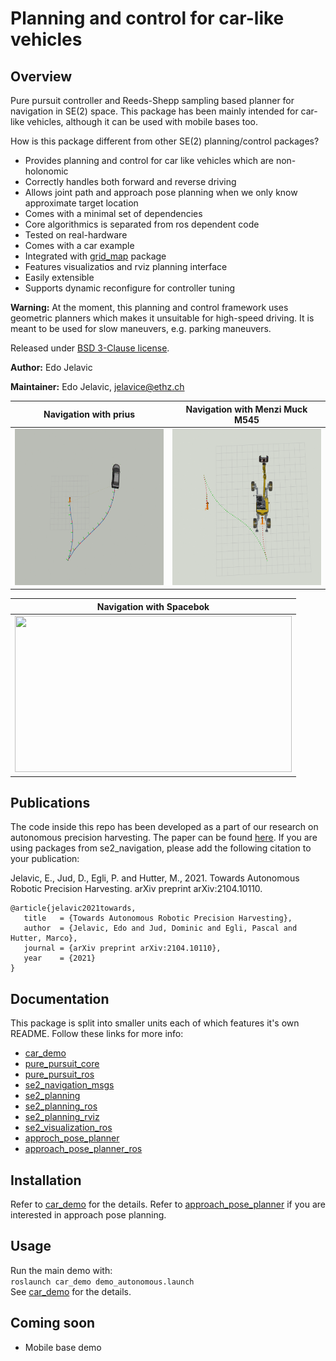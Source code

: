 # Planning and control for car-like vehicles

## Overview

Pure pursuit controller and Reeds-Shepp sampling based planner for navigation in SE(2) space. This package has been
mainly intended for car-like vehicles, although it can be used with mobile bases too.

How is this package different from other SE(2) planning/control packages?

* Provides planning and control for car like vehicles which are non-holonomic
* Correctly handles both forward and reverse driving
* Allows joint path and approach pose planning when we only know approximate target location
* Comes with a minimal set of dependencies
* Core algorithmics is separated from ros dependent code
* Tested on real-hardware
* Comes with a car example
* Integrated with [grid_map](https://github.com/ANYbotics/grid_map) package
* Features visualizatios and rviz planning interface
* Easily extensible
* Supports dynamic reconfigure for controller tuning

**Warning:** At the moment, this planning and control framework uses geometric planners which makes it unsuitable for
high-speed driving. It is meant to be used for slow maneuvers, e.g. parking maneuvers.

Released under [BSD 3-Clause license](LICENSE).

**Author:** Edo Jelavic

**Maintainer:** Edo Jelavic, [jelavice@ethz.ch](jelavice@ethz.ch)

|                               Navigation with prius                               |                           Navigation with Menzi Muck M545                           |
|:---------------------------------------------------------------------------------:|:-----------------------------------------------------------------------------------:| 
| [<img src="car_demo/doc/car.gif" width="340" height="250">](car_demo/doc/car.gif) | [<img src="car_demo/doc/m545.gif" width="340" height="250">](car_demo/doc/m545.gif) |  

|                                      Navigation with Spacebok                                       |
|:---------------------------------------------------------------------------------------------------:|
| [<img src="car_demo/doc/spacebok_nav.gif" width="443" height="250">](car_demo/doc/spacebok_nav.gif) |

## Publications

The code inside this repo has been developed as a part of our research on autonomous precision harvesting. The paper can
be found [here](https://arxiv.org/abs/2104.10110). If you are using packages from se2_navigation, please add the
following citation to your publication:

Jelavic, E., Jud, D., Egli, P. and Hutter, M., 2021. Towards Autonomous Robotic Precision Harvesting. arXiv preprint
arXiv:2104.10110.

    @article{jelavic2021towards,  
       title   = {Towards Autonomous Robotic Precision Harvesting},  
       author  = {Jelavic, Edo and Jud, Dominic and Egli, Pascal and Hutter, Marco},  
       journal = {arXiv preprint arXiv:2104.10110},  
       year    = {2021}
    }

## Documentation

This package is split into smaller units each of which features it's own README. Follow these links for more info:

* [car_demo](car_demo/README.md)
* [pure_pursuit_core](pure_pursuit_core/README.md)
* [pure_pursuit_ros](pure_pursuit_ros/README.md)
* [se2_navigation_msgs](se2_navigation_msgs/README.md)
* [se2_planning](se2_planning/README.md)
* [se2_planning_ros](se2_planning_ros/README.md)
* [se2_planning_rviz](se2_planning_rviz/README.md)
* [se2_visualization_ros](se2_visualization_ros/README.md)
* [approch_pose_planner](se2_approach_pose_planning/approach_pose_planner/README.md)
* [approach_pose_planner_ros](se2_approach_pose_planning/approach_pose_planner_ros/README.md)

## Installation

Refer to [car_demo](car_demo/README.md) for the details.
Refer to [approach_pose_planner](se2_approach_pose_planning/approach_pose_planner_ros/README.md) if you are interested
in approach pose planning.

## Usage

Run the main demo with:   
`roslaunch car_demo demo_autonomous.launch`   
See [car_demo](car_demo/README.md) for the details.

## Coming soon

* Mobile base demo
